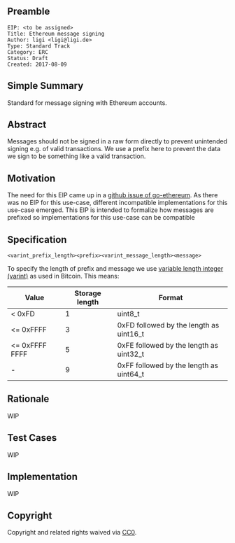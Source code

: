 ## Preamble

    EIP: <to be assigned>
    Title: Ethereum message signing
    Author: ligi <ligi@ligi.de>
    Type: Standard Track
    Category: ERC
    Status: Draft
    Created: 2017-08-09

## Simple Summary

Standard for message signing with Ethereum accounts.

## Abstract

Messages should not be signed in a raw form directly to prevent unintended signing e.g. of valid transactions. We use a prefix here to prevent the data we sign to be something like a valid transaction.

## Motivation

The need for this EIP came up in a [github issue of go-ethereum](https://github.com/ethereum/go-ethereum/issues/14794). As there was no EIP for this use-case, different incompatible implementations for this use-case emerged. This EIP is intended to formalize how messages are prefixed so implementations for this use-case can be compatible

## Specification

`<varint_prefix_length><prefix><varint_message_length><message>`

To specify the length of prefix and message we use [variable length integer (varint)](https://en.bitcoin.it/wiki/Protocol_documentation#Variable_length_integer) as used in Bitcoin. This means:

| Value          | Storage length |	Format                                  |
| -------------- | -------------- |	--------------------------------------- |
| < 0xFD         | 1              | uint8_t                                 |
| <= 0xFFFF      | 3              | 0xFD followed by the length as uint16_t |
| <= 0xFFFF FFFF | 5              | 0xFE followed by the length as uint32_t |
| -              | 9              | 0xFF followed by the length as uint64_t |


## Rationale

WIP

## Test Cases

WIP

## Implementation

WIP

## Copyright
Copyright and related rights waived via [CC0](https://creativecommons.org/publicdomain/zero/1.0/).
